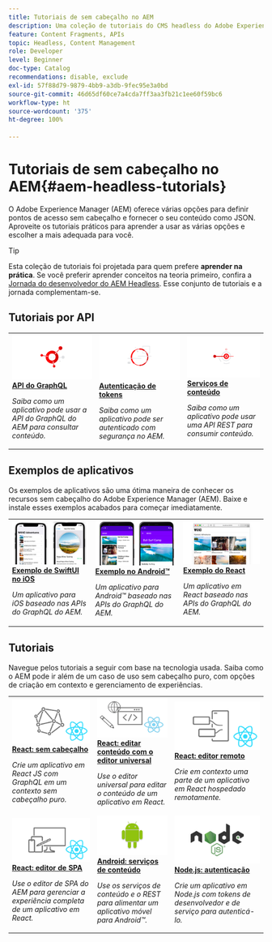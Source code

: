 ```yaml
---
title: Tutoriais de sem cabeçalho no AEM
description: Uma coleção de tutoriais do CMS headless do Adobe Experience Manager. Confira os tutoriais por API, estrutura e exemplos de aplicativos.
feature: Content Fragments, APIs
topic: Headless, Content Management
role: Developer
level: Beginner
doc-type: Catalog
recommendations: disable, exclude
exl-id: 57f88d79-9879-4bb9-a3db-9fec95e3a0bd
source-git-commit: 46d65df60ce7a4cda7ff3aa3fb21c1ee60f59bc6
workflow-type: ht
source-wordcount: '375'
ht-degree: 100%

---
```


# Tutoriais de sem cabeçalho no AEM{#aem-headless-tutorials}

O Adobe Experience Manager (AEM) oferece várias opções para definir pontos de acesso sem cabeçalho e fornecer o seu conteúdo como JSON. Aproveite os tutoriais práticos para aprender a usar as várias opções e escolher a mais adequada para você.

>[!TIP]
>
>Esta coleção de tutoriais foi projetada para quem prefere **aprender na prática**. Se você preferir aprender conceitos na teoria primeiro, confira a [Jornada do desenvolvedor do AEM Headless](https://experienceleague.adobe.com/docs/experience-manager-cloud-service/content/headless/journeys/developer/overview.html?lang=pt-BR). Esse conjunto de tutoriais e a jornada complementam-se.

## Tutoriais por API

<table>
<tr>
  <td>
    <a href="https://experienceleague.adobe.com/docs/experience-manager-learn/getting-started-with-aem-headless/graphql/overview.html?lang=pt-BR">
      <img alt="API do GraphQL" src="./assets/graphql-icon.png" />
    </a>
    <div>
      <a href="https://experienceleague.adobe.com/docs/experience-manager-learn/getting-started-with-aem-headless/graphql/overview.html?lang=pt-BR">
    <strong>API do GraphQL</strong>
    </a>
    </div>
    <p>
    <em>Saiba como um aplicativo pode usar a API do GraphQL do AEM para consultar conteúdo.</em>
    <p>
  </td>
  <td>
    <a href="https://experienceleague.adobe.com/docs/experience-manager-learn/getting-started-with-aem-headless/authentication/overview.html?lang=pt-BR">
    <img alt="Autenticação baseada em token" src="./assets/token-auth-icon.png" />
    </a>
    <div>
    <a href="https://experienceleague.adobe.com/docs/experience-manager-learn/getting-started-with-aem-headless/authentication/overview.html?lang=pt-BR">
    <strong>Autenticação de tokens</strong>
    </a>
    </div>
    <p>
    <em>Saiba como um aplicativo pode ser autenticado com segurança no AEM.</em>
    </p>
  </td>
  <td>
    <a href="https://experienceleague.adobe.com/docs/experience-manager-learn/getting-started-with-aem-headless/content-services/overview.html?lang=pt-BR">
      <img alt="Serviços de conteúdo" src="./assets/content-services.png" />
    </a>
     <div>
      <a href="https://experienceleague.adobe.com/docs/experience-manager-learn/getting-started-with-aem-headless/content-services/overview.html?lang=pt-BR">
        <strong>Serviços de conteúdo</strong>
      </a>
    </div>
    <p>
    <em>Saiba como um aplicativo pode usar uma API REST para consumir conteúdo.</em>
    <p>
  </td>
</tr>
</table>

## Exemplos de aplicativos

Os exemplos de aplicativos são uma ótima maneira de conhecer os recursos sem cabeçalho do Adobe Experience Manager (AEM). Baixe e instale esses exemplos acabados para começar imediatamente.

<table>
<tr>
  <td>
    <a href="https://experienceleague.adobe.com/docs/experience-manager-learn/getting-started-with-aem-headless/graphql/example-apps/ios-swiftui-app.html?lang=pt-BR">
      <img alt="Exemplo no iOS" src="./assets/ios-example.png" />
    </a>
    <div>
      <a href="https://experienceleague.adobe.com/docs/experience-manager-learn/getting-started-with-aem-headless/graphql/example-apps/ios-swiftui-app.html?lang=pt-BR">
    <strong>Exemplo de SwiftUI no iOS</strong>
    </a>
    </div>
    <p>
    <em>Um aplicativo para iOS baseado nas APIs do GraphQL do AEM.</em>
    <p>
  </td>
  <td>
    <a href="https://experienceleague.adobe.com/docs/experience-manager-learn/getting-started-with-aem-headless/graphql/example-apps/android-app.html?lang=pt-BR">
    <img alt="Exemplo no Android" src="./assets/android-example.png" />
    </a>
    <div>
    <a href="https://experienceleague.adobe.com/docs/experience-manager-learn/getting-started-with-aem-headless/graphql/example-apps/android-app.html?lang=pt-BR">
    <strong>Exemplo no Android™</strong>
    </a>
    </div>
    <p>
    <em>Um aplicativo para Android™ baseado nas APIs do GraphQL do AEM.</em>
    </p>
  </td>
  <td>
    <a href="https://experienceleague.adobe.com/docs/experience-manager-learn/getting-started-with-aem-headless/graphql/example-apps/react-app.html?lang=pt-BR">
      <img alt="Exemplo do React" src="./assets/react-example.png" />
    </a>
     <div>
      <a href="https://experienceleague.adobe.com/docs/experience-manager-learn/getting-started-with-aem-headless/graphql/example-apps/react-app.html?lang=pt-BR">
        <strong>Exemplo do React</strong>
      </a>
    </div>
    <p>
    <em>Um aplicativo em React baseado nas APIs do GraphQL do AEM.</em>
    <p>
  </td>
</tr>
</table>

## Tutoriais

Navegue pelos tutoriais a seguir com base na tecnologia usada. Saiba como o AEM pode ir além de um caso de uso sem cabeçalho puro, com opções de criação em contexto e gerenciamento de experiências.

<table>
<tr>
  <td>
    <a href="https://experienceleague.adobe.com/docs/experience-manager-learn/getting-started-with-aem-headless/graphql/multi-step/overview.html?lang=pt-BR">
      <img alt="React: sem cabeçalho" src="./assets/react-headless.png" />
    </a>
    <div>
      <a href="https://experienceleague.adobe.com/docs/experience-manager-learn/getting-started-with-aem-headless/graphql/overview.html?lang=pt-BR">
    <strong>React: sem cabeçalho</strong>
    </a>
    </div>
    <p>
    <em>Crie um aplicativo em React JS com GraphQL em um contexto sem cabeçalho puro.</em>
    <p>
  </td>
  <td>
    <a href="https://experienceleague.adobe.com/pt-br/docs/experience-manager-learn/cloud-service/developing/universal-editor/react-app-editing/overview">
      <img alt="React: editar conteúdo com o editor universal" src="./assets/react-universal-editor.png" />
    </a>
     <div>
      <a href="https://experienceleague.adobe.com/pt-br/docs/experience-manager-learn/cloud-service/developing/universal-editor/react-app-editing/overview">
        <strong>React: editar conteúdo com o editor universal</strong>
      </a>
    </div>
    <p>
    <em>Use o editor universal para editar o conteúdo de um aplicativo em React.</em>
    <p>
  </td>  
  <td>
    <a href="https://experienceleague.adobe.com/docs/experience-manager-learn/getting-started-with-aem-headless/spa-editor/remote-spa/overview.html?lang=pt-BR">
    <img alt="React: editor remoto" src="./assets/react-remote.png" />
    </a>
    <div>
    <a href="https://experienceleague.adobe.com/docs/experience-manager-learn/getting-started-with-aem-headless/spa-editor/remote-spa/overview.html?lang=pt-BR">
    <strong>React: editor remoto</strong>
    </a>
    </div>
    <p>
    <em>Crie em contexto uma parte de um aplicativo em React hospedado remotamente.</em>
    </p>
  </td>
</tr>
<tr>  
  <td>
    <a href="https://experienceleague.adobe.com/docs/experience-manager-learn/getting-started-with-aem-headless/spa-editor/react/overview.html?lang=pt-BR">
      <img alt="React: editor de SPA" src="./assets/react-spa-editor.png" />
    </a>
     <div>
      <a href="https://experienceleague.adobe.com/docs/experience-manager-learn/getting-started-with-aem-headless/spa-editor/react/overview.html?lang=pt-BR">
        <strong>React: editor de SPA</strong>
      </a>
    </div>
    <p>
    <em>Use o editor de SPA do AEM para gerenciar a experiência completa de um aplicativo em React.</em>
    <p>
  </td>
  <td>
    <a href="https://experienceleague.adobe.com/docs/experience-manager-learn/getting-started-with-aem-headless/content-services/overview.html?lang=pt-BR">
    <img alt="Android: serviços de conteúdo" src="./assets/android.png" />
    </a>
    <div>
    <a href="https://experienceleague.adobe.com/docs/experience-manager-learn/getting-started-with-aem-headless/content-services/overview.html?lang=pt-BR">
    <strong>Android: serviços de conteúdo</strong>
    </a>
    </div>
    <p>
    <em>Use os serviços de conteúdo e o REST para alimentar um aplicativo móvel para Android™.</em>
    </p>
  </td>
  <td>
    <a href="https://experienceleague.adobe.com/docs/experience-manager-learn/getting-started-with-aem-headless/authentication/overview.html?lang=pt-BR">
      <img alt="Node.js: autenticação" src="./assets/node-js.png" />
    </a>
     <div>
      <a href="https://experienceleague.adobe.com/docs/experience-manager-learn/getting-started-with-aem-headless/authentication/overview.html?lang=pt-BR">
        <strong>Node.js: autenticação</strong>
      </a>
    </div>
    <p>
    <em>Crie um aplicativo em Node.js com tokens de desenvolvedor e de serviço para autenticá-lo.</em>
    <p>
  </td>
</tr>
</table>
